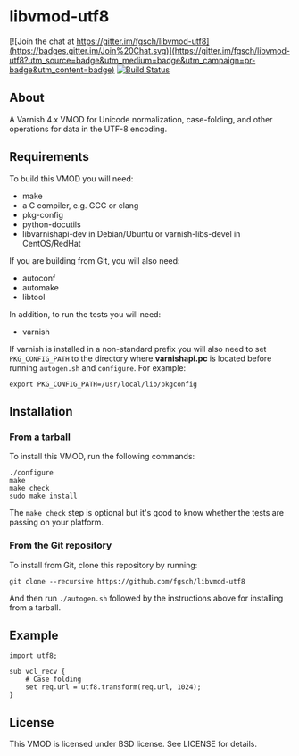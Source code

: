 libvmod-utf8
============

[![Join the chat at https://gitter.im/fgsch/libvmod-utf8](https://badges.gitter.im/Join%20Chat.svg)](https://gitter.im/fgsch/libvmod-utf8?utm_source=badge&utm_medium=badge&utm_campaign=pr-badge&utm_content=badge)
[![Build Status](https://travis-ci.org/fgsch/libvmod-utf8.svg?branch=devel)](https://travis-ci.org/fgsch/libvmod-utf8)

## About

A Varnish 4.x VMOD for Unicode normalization, case-folding, and other
operations for data in the UTF-8 encoding.

## Requirements

To build this VMOD you will need:

* make
* a C compiler, e.g. GCC or clang
* pkg-config
* python-docutils
* libvarnishapi-dev in Debian/Ubuntu or varnish-libs-devel in CentOS/RedHat

If you are building from Git, you will also need:

* autoconf
* automake
* libtool

In addition, to run the tests you will need:

* varnish

If varnish is installed in a non-standard prefix you will also need
to set `PKG_CONFIG_PATH` to the directory where **varnishapi.pc** is
located before running `autogen.sh` and `configure`.  For example:

```
export PKG_CONFIG_PATH=/usr/local/lib/pkgconfig
```

## Installation

### From a tarball

To install this VMOD, run the following commands:

```
./configure
make
make check
sudo make install
```

The `make check` step is optional but it's good to know whether the
tests are passing on your platform.

### From the Git repository

To install from Git, clone this repository by running:

```
git clone --recursive https://github.com/fgsch/libvmod-utf8
```

And then run `./autogen.sh` followed by the instructions above for
installing from a tarball.

## Example

```
import utf8;

sub vcl_recv {
	# Case folding
	set req.url = utf8.transform(req.url, 1024);
}
```

## License

This VMOD is licensed under BSD license. See LICENSE for details.
